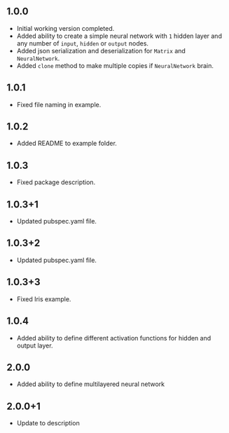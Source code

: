 ## 1.0.0

- Initial working version completed.
- Added ability to create a simple neural network with `1` hidden layer and any number of `input`, `hidden` or `output` nodes.
- Added json serialization and deserialization for `Matrix` and `NeuralNetwork`.
- Added `clone` method to make multiple copies if `NeuralNetwork` brain.

## 1.0.1

- Fixed file naming in example.

## 1.0.2

- Added README to example folder.

## 1.0.3

- Fixed package description.

## 1.0.3+1

- Updated pubspec.yaml file.

## 1.0.3+2

- Updated pubspec.yaml file.

## 1.0.3+3

- Fixed Iris example.

## 1.0.4

- Added ability to define different activation functions for hidden and output layer.

## 2.0.0

- Added ability to define multilayered neural network

## 2.0.0+1

- Update to description